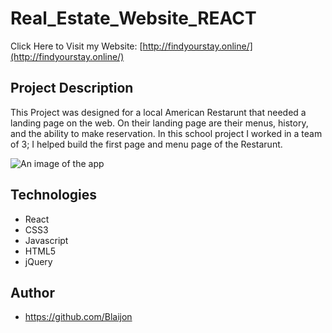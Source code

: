 # Real_Estate_Website_REACT


Click Here to Visit my Website: [http://findyourstay.online/](http://findyourstay.online/)

## Project Description

This Project was designed for a local American Restarunt that needed a landing page on the web. On their landing page are their menus, history, and the ability to make reservation. In this school project I worked in a team of 3; I helped build the first page and menu page of the Restarunt. 

![An image of the app](http://blaijonheads.com/images/macbook.jpg)

## Technologies
* React
* CSS3
* Javascript
* HTML5
* jQuery 
## Author
* https://github.com/Blaijon
